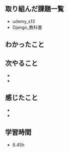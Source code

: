 ## 取り組んだ課題一覧  
- udemy_s13
- Django_教科書

## わかったこと


## 次やること
- 
- 

## 感じたこと
- 
- 

## 学習時間
- 8.45h
